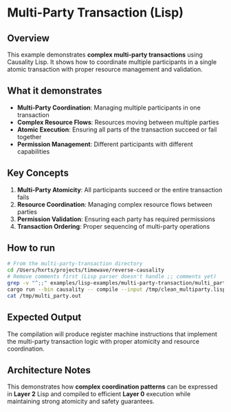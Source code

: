 # Multi-Party Transaction (Lisp)

## Overview

This example demonstrates **complex multi-party transactions** using Causality Lisp. It shows how to coordinate multiple participants in a single atomic transaction with proper resource management and validation.

## What it demonstrates

- **Multi-Party Coordination**: Managing multiple participants in one transaction
- **Complex Resource Flows**: Resources moving between multiple parties
- **Atomic Execution**: Ensuring all parts of the transaction succeed or fail together
- **Permission Management**: Different participants with different capabilities

## Key Concepts

1. **Multi-Party Atomicity**: All participants succeed or the entire transaction fails
2. **Resource Coordination**: Managing complex resource flows between parties
3. **Permission Validation**: Ensuring each party has required permissions
4. **Transaction Ordering**: Proper sequencing of multi-party operations

## How to run

```bash
# From the multi-party-transaction directory
cd /Users/hxrts/projects/timewave/reverse-causality
# Remove comments first (Lisp parser doesn't handle ;; comments yet)
grep -v "^;;" examples/lisp-examples/multi-party-transaction/multi_party_transaction.lisp | grep -v "^$" > /tmp/clean_multiparty.lisp
cargo run --bin causality -- compile --input /tmp/clean_multiparty.lisp --output /tmp/multi_party.out
cat /tmp/multi_party.out
```

## Expected Output

The compilation will produce register machine instructions that implement the multi-party transaction logic with proper atomicity and resource coordination.

## Architecture Notes

This demonstrates how **complex coordination patterns** can be expressed in **Layer 2** Lisp and compiled to efficient **Layer 0** execution while maintaining strong atomicity and safety guarantees.
